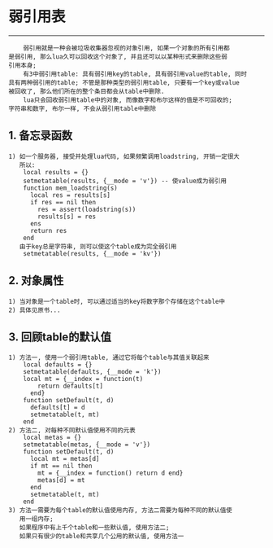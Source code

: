 # **弱引用表** #
***
        弱引用就是一种会被垃圾收集器忽视的对象引用, 如果一个对象的所有引用都
    是弱引用, 那么lua久可以回收这个对象了, 并且还可以以某种形式来删除这些弱
    引用本身;
        有3中弱引用table: 具有弱引用key的table, 具有弱引用value的table, 同时
    具有两种弱引用的table; 不管是那种类型的弱引用table, 只要有一个key或value
    被回收了, 那么他们所在的整个条目都会从table中删除.
        lua只会回收弱引用table中的对象, 而像数字和布尔这样的值是不可回收的; 
    字符串和数字, 布尔一样, 不会从弱引用table中删除

## **1. 备忘录函数** ##
    1) 如一个服务器, 接受并处理lua代码, 如果频繁调用loadstring, 开销一定很大
       所以:
        local results = {}
        setmetatable(results, {__mode = 'v'}) -- 使value成为弱引用
        function mem_loadstring(s)
          local res = results[s]
          if res == nil then
            res = assert(loadstring(s))
            results[s] = res
          ens
          return res
        end 
       由于key总是字符串, 则可以使这个table成为完全弱引用
        setmetatable(results, {__mode = 'kv'})



## **2. 对象属性** ##
    1) 当对象是一个table时, 可以通过适当的key将数字那个存储在这个table中
    2) 具体见原书...


## **3. 回顾table的默认值** ##
    1) 方法一, 使用一个弱引用table, 通过它将每个table与其值关联起来
        local defaults = {}
        setmetatable(defaults, {__mode = 'k'})
        local mt = {__index = function(t)
            return defaults[t]
          end}
        function setDefault(t, d)
          defaults[t] = d
          setmetatable(t, mt)
        end
    2) 方法二, 对每种不同默认值使用不同的元表
        local metas = {}
        setmetatable(metas, {__mode = 'v'})
        function setDefault(t, d)
          local mt = metas[d]
          if mt == nil then 
            mt = {__index = function() return d end}
            metas[d] = mt
          end
          setmetatable(t, mt)
        end 
    3) 方法一需要为每个table的默认值使用内存, 方法二需要为每种不同的默认值使
       用一组内存;
       如果程序中有上千个table和一些默认值, 使用方法二;
       如果只有很少的table和共享几个公用的默认值, 使用方法一
